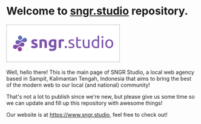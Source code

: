 # Welcome to [sngr.studio](https://www.sngr.studio) repository.

![header-image](/assets/header-image.jpg)

Well, hello there! This is the main page of SNGR Studio, a local web agency based in Sampit, Kalimantan Tengah, Indonesia that aims to bring the best of the modern web to our local (and national) community!

That's not a lot to publish since we're new, but please give us some time so we can update and fill up this repository with awesome things!

Our website is at https://www.sngr.studio, feel free to check out!
